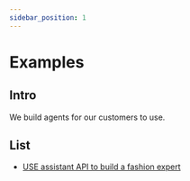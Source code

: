 ```yaml
---
sidebar_position: 1
---
```


# Examples
## Intro
We build agents for our customers to use.

## List
* [USE assistant API to build a fashion expert](https://github.com/weijiang2023/algmon-platform/blob/main/scripts/assistant-api/as-fashion-expert.py)